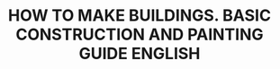 ---
layout: product
title: "HOW TO MAKE BUILDINGS. BASIC CONSTRUCTION AND PAINTING GUIDE  ENGLISH"
price: "3500" 
desc: "Knjiga"
img_path: "/assets/img/A.MIG-6135 .jpg"
brand: "AMMO"
available: false
special_offer: false
new: false
soon: false
cat: "090000"
subcat: "090100"
subsubcat: "090101"
sifra: "A.MIG-6135 "
popular: false
---